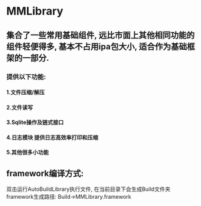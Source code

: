 # MMLibrary
## 集合了一些常用基础组件, 远比市面上其他相同功能的组件轻便得多, 基本不占用ipa包大小, 适合作为基础框架的一部分.
### 提供以下功能:
#### 1.文件压缩/解压
#### 2.文件读写
#### 3.Sqlite操作及链式接口
#### 4.日志模块 提供日志高效率打印和压缩
#### 5.其他很多小功能


## framework编译方式:
双击运行AutoBuildLibrary执行文件, 在当前目录下会生成Build文件夹
framework生成路径: Build->MMLibrary.framework
